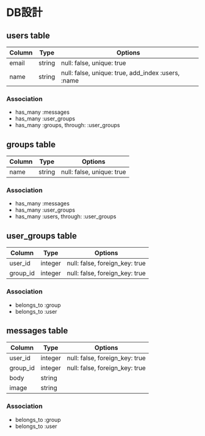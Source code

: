 
# DB設計


## users table

|Column|Type|Options|
|------|----|-------|
|email|string|null: false, unique: true|
|name|string|null: false, unique: true, add_index :users, :name|

### Association
- has_many :messages
- has_many :user_groups
- has_many :groups, through: :user_groups



## groups table

|Column|Type|Options|
|------|----|-------|
|name|string|null: false, unique: true|

### Association
- has_many :messages
- has_many :user_groups
- has_many :users, through: :user_groups



## user_groups table

|Column|Type|Options|
|------|----|-------|
|user_id|integer|null: false, foreign_key: true|
|group_id|integer|null: false, foreign_key: true|

### Association
- belongs_to :group
- belongs_to :user



## messages table

|Column|Type|Options|
|------|----|-------|
|user_id|integer|null: false, foreign_key: true|
|group_id|integer|null: false, foreign_key: true|
|body|string|
|image|string|

### Association
- belongs_to :group
- belongs_to :user

